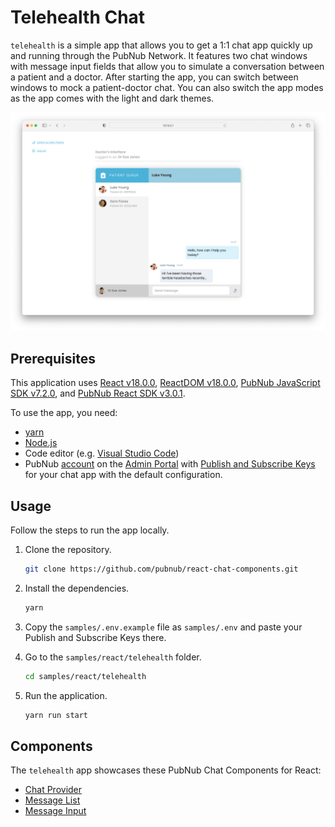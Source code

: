 # Telehealth Chat

`telehealth` is a simple app that allows you to get a 1:1 chat app quickly up and running through
the PubNub Network. It features two chat windows with message input fields that allow you to
simulate a conversation between a patient and a doctor. After starting the app, you can switch
between windows to mock a patient-doctor chat. You can also switch the app modes as the app comes
with the light and dark themes.

![Telehealth app for React](screenshot.png)

## Prerequisites

This application uses [React v18.0.0](https://www.npmjs.com/package/react/v/18.0.0),
[ReactDOM v18.0.0](https://www.npmjs.com/package/react-dom),
[PubNub JavaScript SDK v7.2.0](https://www.pubnub.com/docs/sdks/javascript/), and
[PubNub React SDK v3.0.1](https://www.pubnub.com/docs/chat/react/setup).

To use the app, you need:

- [yarn](https://classic.yarnpkg.com/en/docs/install)
- [Node.js](https://nodejs.org/en/download/)
- Code editor (e.g. [Visual Studio Code](https://code.visualstudio.com/download))
- PubNub [account](https://www.pubnub.com/docs/setup/account-setup) on the
  [Admin Portal](https://admin.pubnub.com/) with
  [Publish and Subscribe Keys](https://www.pubnub.com/docs/basics/initialize-pubnub) for your chat
  app with the default configuration.

## Usage

Follow the steps to run the app locally.

1. Clone the repository.

   ```bash
   git clone https://github.com/pubnub/react-chat-components.git
   ```

1. Install the dependencies.

   ```bash
   yarn
   ```

1. Copy the `samples/.env.example` file as `samples/.env` and paste your Publish and Subscribe Keys
   there.

1. Go to the `samples/react/telehealth` folder.

   ```bash
   cd samples/react/telehealth
   ```

1. Run the application.

   ```bash
   yarn run start
   ```

## Components

The `telehealth` app showcases these PubNub Chat Components for React:

- [Chat Provider](https://www.pubnub.com/docs/chat/components/react/chat-provider)
- [Message List](https://www.pubnub.com/docs/chat/components/react/ui-components/message-list)
- [Message Input](https://www.pubnub.com/docs/chat/components/react/ui-components/message-input)

